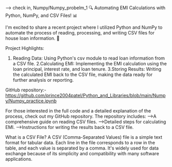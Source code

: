 --> check in, Numpy/Numpy_probelm_1
🔍 Automating EMI Calculations with Python, NumPy, and CSV Files! 📊

I'm excited to share a recent project where I utilized Python and NumPy to automate the process of reading, processing, and writing CSV files for house loan information. 🏡

Project Highlights:
1. Reading Data: Using Python's csv module to read loan information from a CSV file.
2.Calculating EMI: Implementing the EMI calculation using the loan principal, interest rate, and loan tenure.
3.Storing Results: Writing the calculated EMI back to the CSV file, making the data ready for further analysis or reporting.

GitHub repository:-
https://github.com/prince2004patel/Python_and_Libraries/blob/main/Numpy/Numpy_practice.ipynb

For those interested in the full code and a detailed explanation of the process, check out my GitHub repository. The repository includes:
-->A comprehensive guide on reading CSV files.
-->Detailed steps for calculating EMI.
-->Instructions for writing the results back to a CSV file.

What is a CSV File?
A CSV (Comma-Separated Values) file is a simple text format for tabular data. Each line in the file corresponds to a row in the table, and each value is separated by a comma. It's widely used for data exchange because of its simplicity and compatibility with many software applications.
